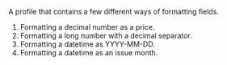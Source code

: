A profile that contains a few different ways of formatting fields.

1. Formatting a decimal number as a price.
2. Formatting a long number with a decimal separator.
3. Formatting a datetime as YYYY-MM-DD.
4. Formatting a datetime as an issue month.
